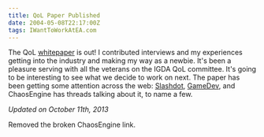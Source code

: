 ```yaml
---
title: QoL Paper Published
date: 2004-05-08T22:17:00Z
tags: IWantToWorkAtEA.com
---
```

The QoL [whitepaper][1] is out! I contributed interviews and my experiences getting into the industry and making my way as a newbie. It's been a pleasure serving with all the veterans on the IGDA QoL committee. It's going to be interesting to see what we decide to work on next. The paper has been getting some attention across the web: [Slashdot][2], [GameDev][3], and ChaosEngine has threads talking about it, to name a few.

 [1]: http://web.archive.org/web/20040606235317/http://www.igda.org/qol/whitepaper.php
 [2]: http://games.slashdot.org/story/04/05/04/2355241/igda-quality-of-life-survey-analyzes-game-developer-crunch
 [3]: http://www.gamedev.net/topic/223198-igda-qol-white-paper-does-it-scare-you/

*Updated on October 11th, 2013*

Removed the broken ChaosEngine link.
